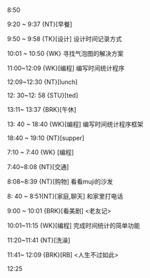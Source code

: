 8:50

9:20 ~ 9:37 {NT}[早餐]

9:50 ~ 9:58 {TK}[设计] 设计时间记录方式

10:01 ~ 10:50 {WK} 寻找气泡图的解决方案

11:00~12:09 {WK}[编程]<life-time-tracker> 编写时间统计程序

12:09~12:30 {NT}[lunch]

12: 30~12: 58 {STU}[ted]

13:11~ 13:37 {BRK}[午休]

13: 40 ~ 18:40 {WK}[编程]<life-time-tracker> 编写时间统计程序框架

18:40 ~ 19:10 {NT}[supper]

7:10 ~ 7:40 {WK} [编程]<life-time-tracker>

7:40~8:08 {NT}[交通]

8:08~8:39 {NT}[购物] 看看muji的沙发

8: 40 ~ 8:51{NT}[家庭,聊天] 和家里打电话

9:00 ~ 10:01 {BRK}[看美剧] <老友记>

10:01~11:15 {WK}[编程] <life-time-tracker> 完成时间统计的简单功能

11:20~11:41 {NT}[洗澡]

11:41~ 12:09 {BRK}[RB] <人生不过如此>

12:25
